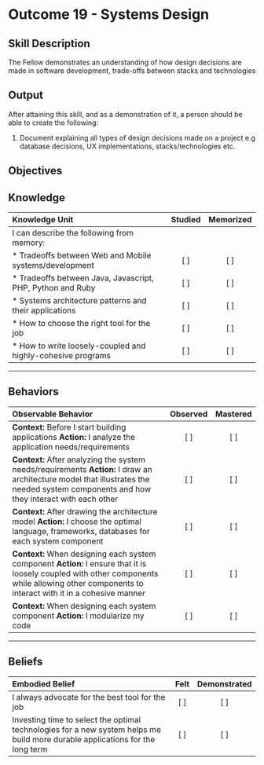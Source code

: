 # Outcome 19 - Systems Design

**Skill Description**
----------
The Fellow demonstrates an understanding of how design decisions are made in software development, trade-offs between stacks and technologies

**Output**
----------
After attaining this skill, and as a demonstration of it, a person should be able to create the following:

1. Document explaining all types of design decisions made on a project e.g database decisions, UX implementations, stacks/technologies etc. 


**Objectives**
----------
## **Knowledge**


| Knowledge Unit   |      Studied      | Memorized |
|:-------------|:------------------:|:--------:|
| I can describe the following from memory: | | |
| * Tradeoffs between Web and Mobile systems/development | [ ] | [ ]  |
| * Tradeoffs between Java, Javascript, PHP, Python and Ruby    | [ ] | [ ]  |
| * Systems architecture patterns and their applications    | [ ] | [ ]  |
| * How to choose the right tool for the job    | [ ] | [ ]  |
| * How to write loosely-coupled and highly-cohesive programs    | [ ] | [ ]  |



----------


## **Behaviors**

| Observable Behavior   |      Observed      | Mastered |
|:-------------|:------------------:|:--------:|
| **Context:** Before I start building applications **Action:** I analyze the application needs/requirements | [ ] | [ ]  |
| **Context:** After analyzing the system needs/requirements **Action:** I draw an architecture model that illustrates the needed system components and how they interact with each other | [ ] | [ ]  |
| **Context:** After drawing the architecture model **Action:** I choose the optimal language, frameworks, databases for each system component | [ ] | [ ]  |
| **Context:** When designing each system component **Action:** I ensure that it is loosely coupled with other components while allowing other components to interact with it in a cohesive manner | [ ] | [ ]  |
| **Context:** When designing each system component **Action:** I modularize my code | [ ] | [ ]  |



----------


## **Beliefs**


| Embodied Belief   |      Felt      | Demonstrated |
|:-------------|:------------------:|:--------:|
| I always advocate for the best tool for the job | [ ] | [ ]  |
| Investing time to select the optimal technologies for a new system helps me build more durable applications for the long term | [ ] | [ ]  |

